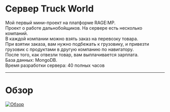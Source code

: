 # Сервер Truck World

Мой первый мини-проект на платформе RAGE:MP.\
Проект о работе дальнобойщиков. На сервере есть несколько компаний.\
В каждой компании можно взять заказ на перевозку товара.\
При взятии заказа, вам нужно подбежать к грузовику, и привезти грузовик с продуктами в другую компанию по навигатору.\
После того, как отвезли товар, вам выплачивается зарплата.\
База данных: MongoDB.\
Время разработки сервера: 40 полных часов

____

# Обзор

[![Обзор](https://img.youtube.com/vi/v4Bz9r73jGE/0.jpg)](https://youtu.be/v4Bz9r73jGE)
